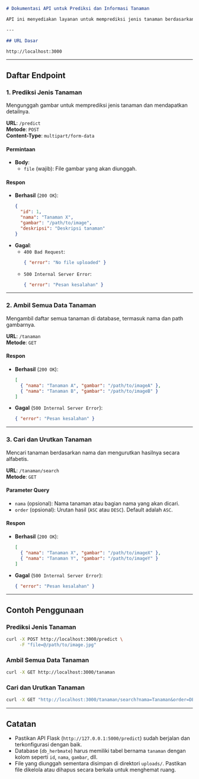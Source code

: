 ```markdown
# Dokumentasi API untuk Prediksi dan Informasi Tanaman

API ini menyediakan layanan untuk memprediksi jenis tanaman berdasarkan gambar serta akses ke database tanaman dengan fitur pencarian, penyaringan, dan pengurutan.

---

## URL Dasar

http://localhost:3000
```

---

## Daftar Endpoint

### 1. **Prediksi Jenis Tanaman**
Mengunggah gambar untuk memprediksi jenis tanaman dan mendapatkan detailnya.

**URL**: `/predict`  
**Metode**: `POST`  
**Content-Type**: `multipart/form-data`  

#### Permintaan
- **Body**:
  - `file` (wajib): File gambar yang akan diunggah.

#### Respon
- **Berhasil** (`200 OK`):
  ```json
  {
    "id": 1,
    "nama": "Tanaman X",
    "gambar": "/path/to/image",
    "deskripsi": "Deskripsi tanaman"
  }
  ```
- **Gagal**:
  - `400 Bad Request`:
    ```json
    { "error": "No file uploaded" }
    ```
  - `500 Internal Server Error`:
    ```json
    { "error": "Pesan kesalahan" }
    ```

---

### 2. **Ambil Semua Data Tanaman**
Mengambil daftar semua tanaman di database, termasuk nama dan path gambarnya.

**URL**: `/tanaman`  
**Metode**: `GET`  

#### Respon
- **Berhasil** (`200 OK`):
  ```json
  [
    { "nama": "Tanaman A", "gambar": "/path/to/imageA" },
    { "nama": "Tanaman B", "gambar": "/path/to/imageB" }
  ]
  ```
- **Gagal** (`500 Internal Server Error`):
  ```json
  { "error": "Pesan kesalahan" }
  ```

---

### 3. **Cari dan Urutkan Tanaman**
Mencari tanaman berdasarkan nama dan mengurutkan hasilnya secara alfabetis.

**URL**: `/tanaman/search`  
**Metode**: `GET`  

#### Parameter Query
- `nama` (opsional): Nama tanaman atau bagian nama yang akan dicari.
- `order` (opsional): Urutan hasil (`ASC` atau `DESC`). Default adalah `ASC`.

#### Respon
- **Berhasil** (`200 OK`):
  ```json
  [
    { "nama": "Tanaman X", "gambar": "/path/to/imageX" },
    { "nama": "Tanaman Y", "gambar": "/path/to/imageY" }
  ]
  ```
- **Gagal** (`500 Internal Server Error`):
  ```json
  { "error": "Pesan kesalahan" }
  ```

---

## Contoh Penggunaan

### Prediksi Jenis Tanaman
```bash
curl -X POST http://localhost:3000/predict \
     -F "file=@/path/to/image.jpg"
```

### Ambil Semua Data Tanaman
```bash
curl -X GET http://localhost:3000/tanaman
```

### Cari dan Urutkan Tanaman
```bash
curl -X GET "http://localhost:3000/tanaman/search?nama=Tanaman&order=DESC"
```

---

## Catatan
- Pastikan API Flask (`http://127.0.0.1:5000/predict`) sudah berjalan dan terkonfigurasi dengan baik.
- Database (`db_herbmate`) harus memiliki tabel bernama `tanaman` dengan kolom seperti `id`, `nama`, `gambar`, dll.
- File yang diunggah sementara disimpan di direktori `uploads/`. Pastikan file dikelola atau dihapus secara berkala untuk menghemat ruang.
```
